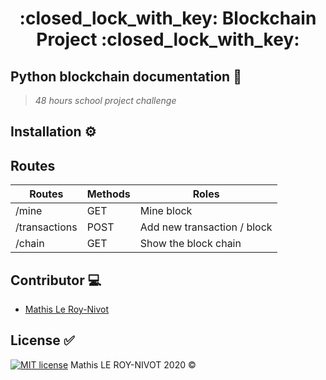 <h1 align="center">:closed_lock_with_key: Blockchain Project :closed_lock_with_key:</h1>

## Python blockchain documentation :open_file_folder:
> _48 hours school project challenge_

## Installation :gear:


## Routes 
| Routes        | Methods | Roles |
|---------------|---------|-------|
| /mine         | GET     |Mine block|
| /transactions | POST    |Add new transaction / block|
| /chain        | GET     |Show the block chain|

## Contributor :computer:
- [Mathis Le Roy-Nivot](https://github.com/MathisLeRoyNivot "Go to @MathisLeRoyNivot's Github")


## License :white_check_mark:
[![MIT license](https://img.shields.io/badge/License-MIT-blue.svg)](https://github.com/MathisLeRoyNivot/ionic-training/blob/master/LICENSE) Mathis LE ROY-NIVOT 2020 ©

